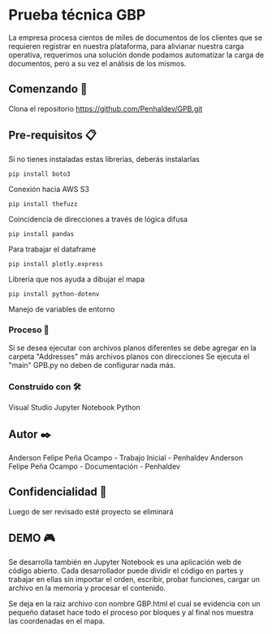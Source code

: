 # Prueba técnica GBP

La empresa procesa cientos de miles de documentos de los clientes que se requieren registrar en nuestra plataforma, para alivianar nuestra carga operativa, requerimos una solución donde podamos automatizar la carga de documentos, pero a su vez el análisis de los mismos.

## Comenzando 🚀

Clona el repositorio https://github.com/Penhaldev/GPB.git

## Pre-requisitos 📋

Si no tienes instaladas estas librerias, deberás instalarlas

```
pip install boto3
```
Conexión hacia AWS S3
```
pip install thefuzz
```
Coincidencia de direcciones a través de lógica difusa
```
pip install pandas
```
Para trabajar el dataframe
```
pip install plotly.express
```
Libreria que nos ayuda a dibujar el mapa
```
pip install python-dotenv
```
Manejo de variables de entorno

### Proceso 🔧

Si se desea ejecutar con archivos planos diferentes se debe agregar en la carpeta "Addresses" más archivos planos con direcciones
Se ejecuta el "main" GPB.py no deben de configurar nada más.

### Construido con 🛠️

Visual Studio
Jupyter Notebook
Python 

## Autor ✒️

Anderson Felipe Peña Ocampo - Trabajo Inicial - Penhaldev
Anderson Felipe Peña Ocampo - Documentación - Penhaldev

## Confidencialidad 🔐

Luego de ser revisado esté proyecto se eliminará

## DEMO 🎮 

Se desarrolla también en Jupyter Notebook es una aplicación web de código abierto. 
Cada desarrollador puede dividir el código en partes y trabajar en ellas sin importar el orden, escribir, probar funciones, cargar un archivo en la memoria y procesar el contenido.

Se deja en la raiz archivo con nombre GBP.html el cual se evidencia con un pequeño dataset hace todo el proceso por bloques y al final nos muestra las coordenadas en el mapa.